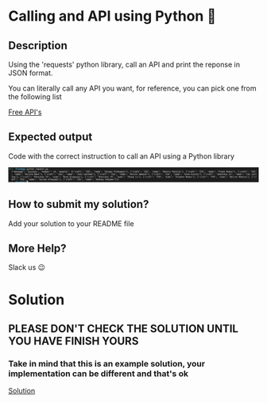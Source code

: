 # Calling and API using Python 🐍

## Description

Using the 'requests' python library, call an API and print the reponse in JSON format. 

You can literally call any API you want, for reference, you can pick one from the following list

[Free API's](https://apipheny.io/free-api/)

## Expected output

Code with the correct instruction to call an API using a Python library

![json](../../../assets/request.png)


## How to submit my solution?

Add your solution to your README file

## More Help?

Slack us 😉

# Solution

## PLEASE DON'T CHECK THE SOLUTION UNTIL YOU HAVE FINISH YOURS

### Take in mind that this is an example solution, your implementation can be different and that's ok

[Solution](../sol)

